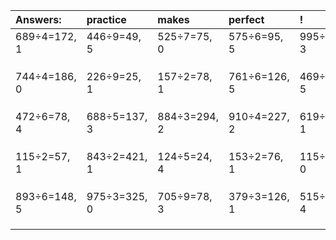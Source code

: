 | Answers: | practice | makes | perfect | ! |
| :--- | :--- | :--- | :--- | :--- |
| 689÷4=172, 1 | 446÷9=49, 5 | 525÷7=75, 0 | 575÷6=95, 5 | 995÷4=248, 3 | 
|   |   |   |   |   | 
|   |   |   |   |   | 
|   |   |   |   |   | 
| 744÷4=186, 0 | 226÷9=25, 1 | 157÷2=78, 1 | 761÷6=126, 5 | 469÷8=58, 5 | 
|   |   |   |   |   | 
|   |   |   |   |   | 
|   |   |   |   |   | 
| 472÷6=78, 4 | 688÷5=137, 3 | 884÷3=294, 2 | 910÷4=227, 2 | 619÷3=206, 1 | 
|   |   |   |   |   | 
|   |   |   |   |   | 
|   |   |   |   |   | 
| 115÷2=57, 1 | 843÷2=421, 1 | 124÷5=24, 4 | 153÷2=76, 1 | 115÷5=23, 0 | 
|   |   |   |   |   | 
|   |   |   |   |   | 
|   |   |   |   |   | 
| 893÷6=148, 5 | 975÷3=325, 0 | 705÷9=78, 3 | 379÷3=126, 1 | 515÷7=73, 4 | 
|   |   |   |   |   | 
|   |   |   |   |   | 
|   |   |   |   |   | 
